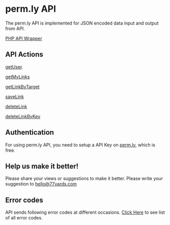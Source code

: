 <H1>perm.ly API</H1>

The perm.ly API is implemented for JSON encoded data input and output from API. 
<br/>

<a href="https://github.com/77yards/permly-api/tree/master/php-wrapper">PHP API Wrapper</a>

<h2>API Actions</h2>

<a href="https://github.com/77yards/permly-api/tree/master/api-actions/getUser.md">getUser</a>.

<a href="https://github.com/77yards/permly-api/tree/master/api-actions/getMyLinks.md">getMyLinks</a>

<a href="https://github.com/77yards/permly-api/tree/master/api-actions/getLinkByTarget.md">getLinkByTarget</a>    

<a href="https://github.com/77yards/permly-api/tree/master/api-actions/saveLink.md">saveLink</a>        

<a href="https://github.com/77yards/permly-api/tree/master/api-actions/deleteLink.md">deleteLink</a>            

<a href="https://github.com/77yards/permly-api/tree/master/api-actions/deleteLinkByKey.md">deleteLinkByKey</a>                

<h2>Authentication</h2>

For using perm.ly API, you need to setup a API Key on <a href="http://www.permly.com">perm.ly</a>, which is free.

<h2>Help us make it better!</h2>

Please share your views or suggestions to make it better. Please write your suggestion to hello@77yards.com

<h2>Error codes</h2>

API sends following error codes at different occasions. <a href="https://github.com/77yards/permly-api/tree/master/api-actions/errorCodes.md">Click Here</a> to see list of all error codes.
